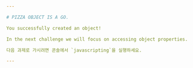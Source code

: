 ```yaml
---

# PIZZA OBJECT IS A GO.

You successfully created an object!

In the next challenge we will focus on accessing object properties.

다음 과제로 가시려면 콘솔에서 `javascripting`을 실행하세요.

---
```

